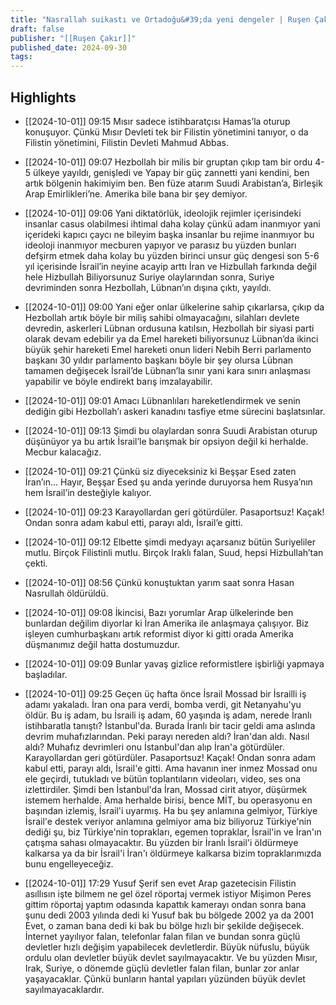 ```yaml
---
title: "Nasrallah suikastı ve Ortadoğu&#39;da yeni dengeler | Ruşen Çakır &amp; Yusuf el Şerif"
draft: false
publisher: "[[Ruşen Çakır]]"
published_date: 2024-09-30
tags:
---
```



## Highlights
* [[2024-10-01]] 09:15  Mısır sadece istihbaratçısı Hamas’la oturup konuşuyor. Çünkü Mısır Devleti tek bir Filistin yönetimini tanıyor, o da Filistin yönetimini, Filistin Devleti Mahmud Abbas.

* [[2024-10-01]] 09:07  Hezbollah bir milis bir gruptan çıkıp tam bir ordu 4-5 ülkeye yayıldı, genişledi ve Yapay bir güç zannetti yani kendini, ben artık bölgenin hakimiyim ben. Ben füze atarım Suudi Arabistan’a, Birleşik Arap Emirlikleri’ne. Amerika bile bana bir şey demiyor.

* [[2024-10-01]] 09:06  Yani diktatörlük, ideolojik rejimler içerisindeki insanlar casus olabilmesi ihtimal daha kolay çünkü adam inanmıyor yani içerideki kapıcı çaycı ne bileyim başka insanlar bu rejime inanmıyor bu ideoloji inanmıyor mecburen yapıyor ve parasız bu yüzden bunları defşirm etmek daha kolay bu yüzden birinci unsur güç dengesi son 5-6 yıl içerisinde İsrail’in neyine acayip arttı İran ve Hizbullah farkında değil hele Hizbullah Biliyorsunuz Suriye olaylarından sonra, Suriye devriminden sonra Hezbollah, Lübnan’ın dışına çıktı, yayıldı.

* [[2024-10-01]] 09:00  Yani eğer onlar ülkelerine sahip çıkarlarsa, çıkıp da Hezbollah artık böyle bir miliş sahibi olmayacağını, silahları devlete devredin, askerleri Lübnan ordusuna katılsın, Hezbollah bir siyasi parti olarak devam edebilir ya da Emel hareketi biliyorsunuz Lübnan’da ikinci büyük şehir hareketi Emel hareketi onun lideri Nebih Berri parlamento başkanı 30 yıldır parlamento başkanı böyle bir şey olursa Lübnan tamamen değişecek İsrail’de Lübnan’la sınır yani kara sınırı anlaşması yapabilir ve böyle endirekt barış imzalayabilir.

* [[2024-10-01]] 09:01  Amacı Lübnanlıları hareketlendirmek ve senin dediğin gibi Hezbollah’ı askeri kanadını tasfiye etme sürecini başlatsınlar.

* [[2024-10-01]] 09:13  Şimdi bu olaylardan sonra Suudi Arabistan oturup düşünüyor ya bu artık İsrail’le barışmak bir opsiyon değil ki herhalde. Mecbur kalacağız.

* [[2024-10-01]] 09:21  Çünkü siz diyeceksiniz ki Beşşar Esed zaten İran’ın… Hayır, Beşşar Esed şu anda yerinde duruyorsa hem Rusya’nın hem İsrail’in desteğiyle kalıyor.

* [[2024-10-01]] 09:23  Karayollardan geri götürdüler. Pasaportsuz! Kaçak! Ondan sonra adam kabul etti, parayı aldı, İsrail’e gitti.

* [[2024-10-01]] 09:12  Elbette şimdi medyayı açarsanız bütün Suriyeliler mutlu. Birçok Filistinli mutlu. Birçok Iraklı falan, Suud, hepsi Hizbullah’tan çekti.

* [[2024-10-01]] 08:56  Çünkü konuştuktan yarım saat sonra Hasan Nasrullah öldürüldü.

* [[2024-10-01]] 09:08  İkincisi, Bazı yorumlar Arap ülkelerinde ben bunlardan değilim diyorlar ki İran Amerika ile anlaşmaya çalışıyor. Biz işleyen cumhurbaşkanı artık reformist diyor ki gitti orada Amerika düşmanımız değil hatta dostumuzdur.

* [[2024-10-01]] 09:09  Bunlar yavaş gizlice reformistlere işbirliği yapmaya başladılar.

* [[2024-10-01]] 09:25  Geçen üç hafta önce İsrail Mossad bir İsrailli iş adamı yakaladı. İran ona para verdi, bomba verdi, git Netanyahu'yu öldür. Bu iş adam, bu İsraili iş adam, 60 yaşında iş adam, nerede İranlı istihbaratla tanıştı? İstanbul'da. Burada İranlı bir tacir geldi ama aslında devrim muhafızlarından. Peki parayı nereden aldı? İran'dan aldı. Nasıl aldı? Muhafız devrimleri onu İstanbul'dan alıp İran'a götürdüler. Karayollardan geri götürdüler. Pasaportsuz! Kaçak! Ondan sonra adam kabul etti, parayı aldı, İsrail'e gitti. Ama havanın iner inmez Mossad onu ele geçirdi, tutukladı ve bütün toplantıların videoları, video, ses ona izlettirdiler. Şimdi ben İstanbul'da İran, Mossad cirit atıyor, düşürmek istemem herhalde. Ama herhalde birisi, bence MİT, bu operasyonu en başından izlemiş, İsrail'i uyarmış. Ha bu şey anlamına gelmiyor, Türkiye İsrail'e destek veriyor anlamına gelmiyor ama biz biliyoruz Türkiye'nin dediği şu, biz Türkiye'nin toprakları, egemen topraklar, İsrail'in ve İran'ın çatışma sahası olmayacaktır. Bu yüzden bir İranlı İsrail'i öldürmeye kalkarsa ya da bir İsrail'i İran'ı öldürmeye kalkarsa bizim topraklarımızda bunu engelleyeceğiz.

* [[2024-10-01]] 17:29  Yusuf Şerif sen evet Arap gazetecisin Filistin asıllısın işte bilmem ne gel özel röportaj vermek istiyor Mişimon Peres gittim röportaj yaptım odasında kapattık kamerayı ondan sonra bana şunu dedi 2003 yılında dedi ki Yusuf bak bu bölgede 2002 ya da 2001 Evet, o zaman bana dedi ki bak bu bölge hızlı bir şekilde değişecek. İnternet yayılıyor falan, telefonlar falan filan ve bundan sonra güçlü devletler hızlı değişim yapabilecek devletlerdir. Büyük nüfuslu, büyük ordulu olan devletler büyük devlet sayılmayacaktır. Ve bu yüzden Mısır, Irak, Suriye, o dönemde güçlü devletler falan filan, bunlar zor anlar yaşayacaklar. Çünkü bunların hantal yapıları yüzünden büyük devlet sayılmayacaklardır.

